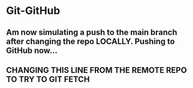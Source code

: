 # Git-GitHub

## Am now simulating a push to the main branch after changing the repo LOCALLY. Pushing to GitHub now... 

## CHANGING THIS LINE FROM THE REMOTE REPO TO TRY TO GIT FETCH
